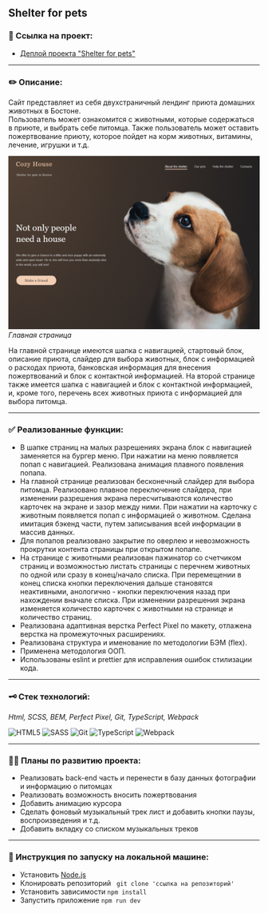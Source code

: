 ## Shelter for pets

### 🐶 Ссылка на проект:

* [Деплой проекта "Shelter for pets"](https://andrey-grishkov.github.io/shelter-for-pets/index.html)

___
### ✏️ Описание:

Сайт представляет из себя двухстраничный лендинг приюта домашних животных в Бостоне.   
Пользователь может ознакомится с животными, которые содержаться в приюте, и выбрать себе питомца.
Также пользователь может оставить пожертвование приюту, которое пойдет на корм животных, витамины, лечение, игрушки и 
т.д.

![Скриншот главной страницы](./src/images/screenshot.jpg)
*Главная страница*

На главной странице имеются шапка с навигацией, стартовый блок, описание приюта, слайдер для выбора животных,
блок с информацией о расходах приюта, банковская информация для внесения пожертвований и блок с контактной информацией.
На второй странице также имеется шапка с навигацией и блок с контактной информацией, и, кроме того, перечень всех 
животных приюта с информацией для выбора питомца.

___
### ✅ Реализованные функции:
* В шапке страниц на малых разрешениях экрана блок с навигацией заменяется на бургер меню. При нажатии на меню 
  появляется попап с навигацией.
Реализована анимация плавного появления попапа.
* На главной странице реализован бесконечный слайдер для выбора питомца. Реализовано плавное переключение слайдера, при 
  изменении разрешения экрана пересчитываются количество карточек на экране и зазор между ними. При нажатии на карточку 
  с животным появляется попап с информацией о животном. Сделана имитация бэкенд части, путем записывания всей информации 
  в массив данных.
* Для попапов реализовано закрытие по оверлею и невозможность прокрутки контента страницы при открытом попапе.
* На странице с животными реализован пажинатор со счетчиком страниц и возможностью листать страницы с перечнем животных 
  по одной или сразу в конец/начало списка. При перемещении в конец списка кнопки переключения дальше становятся 
  неактивными, анологично - кнопки переключения назад при нахождении вначале списка. При изменении разрешения экрана 
  изменяется количество карточек с животными на странице и количество страниц.
* Реализована адаптивная верстка Perfect Pixel по макету, отлажена верстка на промежуточных расширениях.
* Реализована структура и именование по методологии БЭМ (flex).
* Применена методология ООП.
* Использованы eslint и prettier для исправления ошибок стилизации кода.
___

### 🗝️ Стек технологий:

*Html, SCSS, BEM, Perfect Pixel, Git, TypeScript, Webpack*

![HTML5](https://img.shields.io/badge/html5-%23E34F26.svg?style=for-the-badge&logo=html5&logoColor=white)
![SASS](https://img.shields.io/badge/SASS-hotpink.svg?style=for-the-badge&logo=SASS&logoColor=white)
![Git](https://img.shields.io/badge/git-%23F05033.svg?style=for-the-badge&logo=git&logoColor=white)
![TypeScript](https://img.shields.io/badge/typescript-%23007ACC.svg?style=for-the-badge&logo=typescript&logoColor=white)
![Webpack](https://img.shields.io/badge/webpack-%238DD6F9.svg?style=for-the-badge&logo=webpack&logoColor=black)

___

### 🐕‍🦺️  Планы по развитию проекта:
* Реализовать back-end часть и перенести в базу данных фотографии и информацию о питомцах
* Реализовать возможность вносить пожертвования
* Добавить анимацию курсора
* Сделать фоновый музыкальный трек лист и добавить кнопки паузы, воспроизведения и т.д.
* Добавить вкладку со списком музыкальных треков
___

### 🐾 Инструкция по запуску на локальной машине:
* Установить [Node.js](https://nodejs.org/ru/)
* Клонировать репозиторий ``` git clone 'ссылка на репозиторий'```
* Установить зависимости ``` npm install ```
* Запустить приложение ``` npm run dev ```
